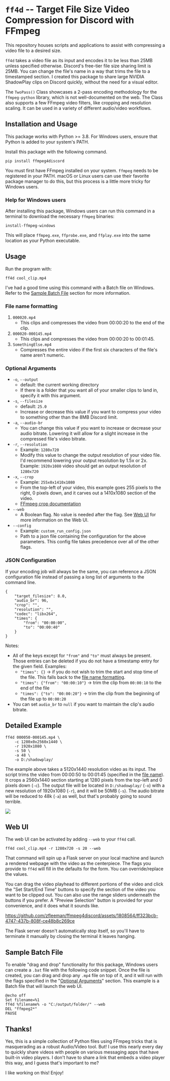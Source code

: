 # `ff4d` -- Target File Size Video Compression for Discord with FFmpeg
This repository houses scripts and applications to assist with compressing a video file to a desired size. 

`ff4d` takes a video file as its input and encodes it to be less than 25MB unless specified otherwise. Discord's free-tier file size sharing limit is 25MB. You can change the file's name in a way that trims the file to a timestamped section. I created this package to share large NVIDIA ShadowPlay clips on Discord quickly, without the need for a visual editor. 

The `TwoPass()` Class showcases a 2-pass encoding methodology for the `ffmpeg-python` library, which is not well-documented on the web. The Class also supports a few FFmpeg video filters, like cropping and resolution scaling. It can be used in a variety of different audio/video workflows.

## Installation and Usage

This package works with Python >= 3.8. For Windows users, ensure that Python is added to your system's PATH.

Install this package with the following command.

```
pip install ffmpeg4discord
```

You must first have FFmpeg installed on your system. `ffmpeg` needs to be registered in your PATH. macOS or Linux users can use their favorite package manager to do this, but this process is a little more tricky for Windows users.

### Help for Windows users

After installing this package, Windows users can run this command in a terminal to download the necessary `ffmpeg` binaries:

```
install-ffmpeg-windows
```

This will place `ffmpeg.exe`, `ffprobe.exe`, and `ffplay.exe` into the same location as your Python executable.

## Usage

Run the program with:

```
ff4d cool_clip.mp4
```

I've had a good time using this command with a Batch file on Windows. Refer to the [Sample Batch File](https://github.com/zfleeman/ffmpeg4discord#sample-batch-file) section for more information.

### File name formatting
1) `000020.mp4`
    - This clips and compresses the video from 00:00:20 to the end of the clip.
2) `000020-000145.mp4`
    - This clips and compresses the video from 00:00:20 to 00:01:45.
3) `SomethingElse.mp4`
    - Compresses the entire video if the first six characters of the file's name aren't numeric.

### Optional Arguments
- `-o`, `--output`
  - default: the current working directory
  - If there is a folder that you want all of your smaller clips to land in, specify it with this argument.
- `-s`, `--filesize`
  - default: `25.0`
  - Increase or decrease this value if you want to compress your video to something other than the 8MB Discord limit.
- `-a`, `--audio-br`
  - You can change this value if you want to increase or decrease your audio bitrate. Lowering it will allow for a slight increase in the compressed file's video bitrate.
- `-r`, `--resolution`
  - Example: `1280x720`
  - Modify this value to change the output resolution of your video file. I'd recommend lowering your output resolution by 1.5x or 2x. Example: `1920x1080` video should get an output resolution of `1280x720`
- `-x`, `--crop`
  - Example: `255x0x1410x1080`
  - From the top-left of your video, this example goes 255 pixels to the right, 0 pixels down, and it carves out a 1410x1080 section of the video.
  - [FFmpeg crop documentation](https://ffmpeg.org/ffmpeg-filters.html#Examples-61)
- `--web`
  - A Boolean flag. No value is needed after the flag. See [Web UI](#web-ui) for more information on the Web UI.
- `--config`
  - Example: `custom_run_config.json`
  - Path to a json file containing the configuration for the above parameters. This config file takes precedence over all of the other flags.

### JSON Configuration
If your encoding job will always be the same, you can reference a JSON configuration file instead of passing a long list of arguments to the command line.

```
{
    "target_filesize": 8.0,
    "audio_br": 96,
    "crop": "",
    "resolution": "",
    "codec": "libx264",
    "times": {
        "from": "00:00:00",
        "to": "00:00:40"
    }
}
```

Notes:
- All of the keys except for `"from"` and `"to"` must always be present. Those entries can be deleted if you do not have a timestamp entry for the given field. Examples: 
  - `"times": {}` -> if you do not wish to trim the start and stop time of the file. This falls back to the [file name formatting](https://github.com/zfleeman/ffmpeg4discord#file-name-formatting).
  - `"times": {"from": "00:00:10"}` -> trim the clip from `00:00:10` to the end of the file
  - `"times": {"to": "00:00:20"}` -> trim the clip from the beginning of the file up to `00:00:20`
- You can set `audio_br` to `null` if you want to maintain the clip's audio bitrate.

## Detailed Example

```
ff4d 000050-000145.mp4 \
    -c 1280x0x2560x1440 \
    -r 1920x1080 \
    -s 50 \
    -a 48 \
    -o D:/shadowplay/
```

The example above takes a 5120x1440 resolution video as its input. The script trims the video from 00:00:50 to 00:01:45 (specified in the [file name](https://github.com/zfleeman/ffmpeg4discord#file-name-formatting)). It crops a 2560x1440 section starting at 1280 pixels from the top-left and 0 pixels down (`-c`). The output file will be located in `D:/shadowplay/` (`-o`) with a new resolution of 1920x1080 (`-r`), and it will be 50MB (`-s`). The audio bitrate will be reduced to 48k (`-a`) as well, but that's probably going to sound terrible.

![](https://i.imgur.com/WJXA723.png)

## Web UI

The web UI can be activated by adding `--web` to your `ff4d` call.

```
ff4d cool_clip.mp4 -r 1280x720 -s 20 --web
```

That command will spin up a Flask server on your local machine and launch a rendered webpage with the video as the centerpiece. The flags you provide to `ff4d` will fill in the defaults for the form. You can override/replace the values.

You can drag the video playhead to different portions of the video and click the "Set Start/End Time" buttons to specify the section of the video you want to be clipped out. You can also use the range sliders underneath the buttons if you prefer. A "Preview Selection" button is provided for your convenience, and it does what it sounds like.

https://github.com/zfleeman/ffmpeg4discord/assets/1808564/ff323bcb-4747-437b-808f-ce48b8c269ce

The Flask server doesn't automatically stop itself, so you'll have to terminate it manually by closing the terminal it leaves hanging.

## Sample Batch File

To enable "drag and drop" functionality for this package, Windows users can create a `.bat` file with the following code snippet. Once the file is created, you can drag and drop any `.mp4` file on top of it, and it will run with the flags specified in the "[Optional Arguments](https://github.com/zfleeman/ffmpeg4discord#file-name-formatting)" section. This example is a Batch file that will launch the web UI.

```batch
@echo off
Set filename=%1
ff4d %filename% -o "C:/output/folder/" --web
DEL "ffmpeg2*"
PAUSE
```

## Thanks!

Yes, this is a simple collection of Python files using FFmpeg tricks that is masquerading as a robust Audio/Video tool. But! I use this nearly every day to quickly share videos with people on various messaging apps that have built-in video players. I don't have to share a link that embeds a video player this way, and I guess that's important to me?

I like working on this! Enjoy!
